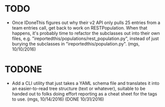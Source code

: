 # TODO

*   Once IDoneThis figures out why their v2 API only pulls 25 entries from a team entries call,
    get back to work on RESTPopulation.  When that happens, it's probably time to refactor the
    subclasses out into their own files, e.g. "ireportedthis/populations/rest_population.py",
    instead of just burying the subclasses in "ireportedthis/population.py". (mgs, 10/10/2016)

# TODONE

*   Add a CLI utility that just takes a YAML schema file and translates it into an easier-to-read
    tree structure (text or whatever), suitable to be handed out to folks doing effort reporting
    as a cheat sheet for the tags to use. (mgs, 10/14/2016) (DONE 10/31/2016)
